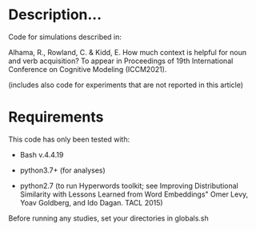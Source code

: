 # Description...
Code for simulations described in:

Alhama, R., Rowland, C. & Kidd, E. How much context is helpful for noun and verb acquisition?
To appear in Proceedings of 19th International Conference on Cognitive Modeling (ICCM2021).

(includes also code for experiments that are not reported in this article)

# Requirements  

This code has only been tested with:

- Bash v.4.4.19

- python3.7+ (for analyses)

- python2.7 (to run Hyperwords toolkit; see Improving Distributional Similarity with Lessons Learned from Word Embeddings" Omer Levy, Yoav Goldberg, and Ido Dagan. TACL 2015)

Before running any studies, set your directories in globals.sh





